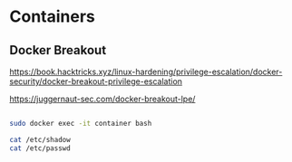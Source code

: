 # Containers

## Docker Breakout
https://book.hacktricks.xyz/linux-hardening/privilege-escalation/docker-security/docker-breakout-privilege-escalation

https://juggernaut-sec.com/docker-breakout-lpe/

```bash

sudo docker exec -it container bash

cat /etc/shadow
cat /etc/passwd
```
